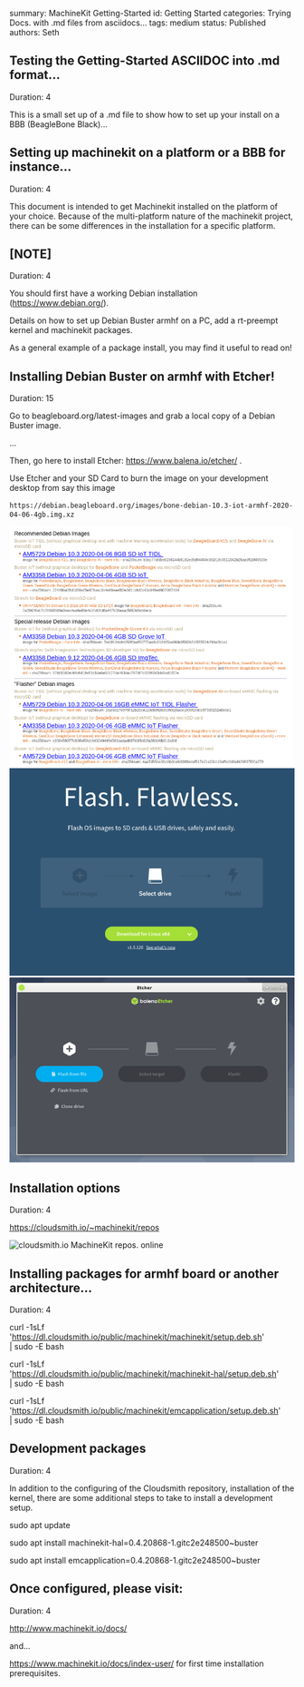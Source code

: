summary: MachineKit Getting-Started
id: Getting Started
categories: Trying Docs. with .md files from asciidocs...
tags: medium
status: Published
authors: Seth

## Testing the Getting-Started ASCIIDOC into .md format...
Duration: 4

This is a small set up of a .md file to show how to set up your install on
a BBB (BeagleBone Black)...

## Setting up machinekit on a platform or a BBB for instance...
Duration: 4

This document is intended to get Machinekit installed on the platform of your
choice. Because of the multi-platform nature of the machinekit project, there
can be some differences in the installation for a specific platform.

## [NOTE]
Duration: 4

You should first have a working Debian installation (https://www.debian.org/).

Details on how to set up Debian Buster armhf on a PC, add a rt-preempt kernel and machinekit packages.

As a general example of a package install, you may find it useful to read on!

## Installing Debian Buster on armhf with Etcher!
Duration: 15

Go to beagleboard.org/latest-images and grab a local copy of a Debian Buster image.

...

Then, go here to install Etcher: https://www.balena.io/etcher/ .

Use Etcher and your SD Card to burn the image on your development desktop from say this image

    https://debian.beagleboard.org/images/bone-debian-10.3-iot-armhf-2020-04-06-4gb.img.xz

![Here is a photo of the beagleboard.org/latest-images site online](assets/BBBone.jpg)
![Here stands photos relating to the building of the SD Card and the image](assets/EtcherOne.jpg)
![Set Up instructions from beagleboard.org](assets/EtcherTwo.jpg)

## Installation options
Duration: 4

https://cloudsmith.io/~machinekit/repos

![cloudsmith.io MachineKit repos. online](assets/Machinekit.io.jpg)

## Installing packages for armhf board or another architecture...
Duration: 4

curl -1sLf \
  'https://dl.cloudsmith.io/public/machinekit/machinekit/setup.deb.sh' \
  | sudo -E bash

curl -1sLf \
  'https://dl.cloudsmith.io/public/machinekit/machinekit-hal/setup.deb.sh' \
  | sudo -E bash

curl -1sLf \
  'https://dl.cloudsmith.io/public/machinekit/emcapplication/setup.deb.sh' \
  | sudo -E bash

## Development packages
Duration: 4

In addition to the configuring of the Cloudsmith repository, installation of the
kernel, there are some additional steps to take to install a development
setup.

sudo apt update

sudo apt install machinekit-hal=0.4.20868-1.gitc2e248500~buster

sudo apt install emcapplication=0.4.20868-1.gitc2e248500~buster

## Once configured, please visit:
Duration: 4

http://www.machinekit.io/docs/

and...

https://www.machinekit.io/docs/index-user/ for first time 
installation prerequisites.
